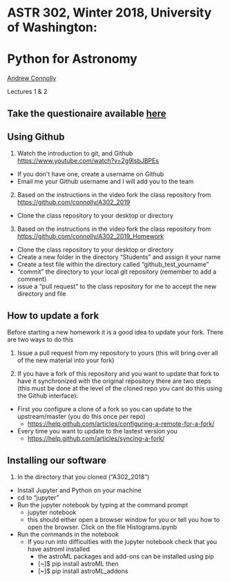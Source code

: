 # ASTR 302, Winter 2018, University of Washington: 
# Python for Astronomy

[Andrew Connolly](https://faculty.washington.edu/ajc26/)

Lectures 1 & 2

## Take the questionaire available [here](https://pollev.com/andrewconnolly)



## Using Github

1. Watch the introduction to git, and Github https://www.youtube.com/watch?v=2g9lsbJBPEs
  - If you don't have one, create a username on Github
 - Email me your Github username and I will add you to the team
 
2. Based on the instructions in the video fork the class repository from https://github.com/connolly/A302_2019
 - Clone the class repository to your desktop or directory

3. Based on the instructions in the video fork the class repository from https://github.com/connolly/A302_2019_Homework
 - Clone the class repository to your desktop or directory
 - Create a new folder in the directory “Students” and assign it your name
 - Create a test file within the directory called “github_test_yourname”
 - “commit” the directory to your local git repository (remember to add a comment)
 - issue a “pull request” to the class repository for me to accept the new directory and file

## How to update a fork 
Before starting a new homework it is a good idea to update your fork. There are two ways to do this
1. Issue a pull request from my repository to yours (this will bring over all of the new material into your fork)

2. If you have a fork of this repository and you want to update that fork to have it synchronized with the original repository there are two steps (this must be done at the level of the cloned repo you cant do this using the Github interface):
  - First you configure a clone of a fork so you can update to the upstream/master (you do this once per repo)
    - https://help.github.com/articles/configuring-a-remote-for-a-fork/
  - Every time you want to update to the lastest version you
    - https://help.github.com/articles/syncing-a-fork/
    
## Installing our software
1. In the directory that you cloned (“A302_2018”)
- Install Jupyter and Python on your machine
- cd to “jupyter” 
- Run the jupyter notebook by typing at the command prompt
  - jupyter notebook
  - this should either open a browser window for you or tell you how to open the browser. Click on the file Histograms.ipynb
 - Run the commands in the notebook
   - If you run into difficulties with the jupyter notebook check that you have astroml installed
     -  the astroML packages and add-ons can be installed using pip
     - [~]$ pip install astroML
    then
     - [~]$ pip install astroML_addons


